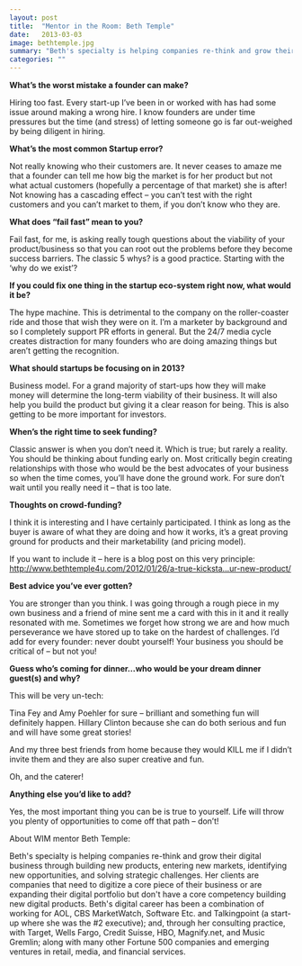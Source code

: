 ```yaml
---
layout: post
title:  "Mentor in the Room: Beth Temple"
date:   2013-03-03
image: bethtemple.jpg
summary: "Beth's specialty is helping companies re-think and grow their digital business through building new products, entering new markets, identifying new opportunities, and solving strategic challenges.  Her clients are companies that need to digitize a core piece of their business or are expanding their digital portfolio but don't have a core competency building new digital products."
categories: ""
---
```


__What’s the worst mistake a founder can make?__

Hiring too fast. Every start-up I’ve been in or worked with has had some issue around making a wrong hire. I know founders are under time pressures but the time (and stress) of letting someone go is far out-weighed by being diligent in hiring.


__What’s the most common Startup error?__

Not really knowing who their customers are. It never ceases to amaze me that a founder can tell me how big the market is for her product but not what actual customers (hopefully a percentage of that market) she is after! Not knowing has a cascading effect – you can’t test with the right customers and you can’t market to them, if you don’t know who they are.



__What does “fail fast” mean to you?__

Fail fast, for me, is asking really tough questions about the viability of your product/business so that you can root out the problems before they become success barriers. The classic 5 whys? is a good practice. Starting with the ‘why do we exist’?



__If you could fix one thing in the startup eco-system right now, what would it be?__

The hype machine. This is detrimental to the company on the roller-coaster ride and those that wish they were on it. I’m a marketer by background and so I completely support PR efforts in general. But the 24/7 media cycle creates distraction for many founders who are doing amazing things but aren’t getting the recognition.



__What should startups be focusing on in 2013?__

Business model. For a grand majority of start-ups how they will make money will determine the long-term viability of their business. It will also help you build the product but giving it a clear reason for being. This is also getting to be more important for investors.



__When’s the right time to seek funding?__

Classic answer is when you don’t need it. Which is true; but rarely a reality. You should be thinking about funding early on. Most critically begin creating relationships with those who would be the best advocates of your business so when the time comes, you’ll have done the ground work. For sure don’t wait until you really need it – that is too late.



__Thoughts on crowd-funding?__

I think it is interesting and I have certainly participated. I think as long as the buyer is aware of what they are doing and how it works, it’s a great proving ground for products and their marketability (and pricing model).

If you want to include it – here is a blog post on this very principle: http://www.bethtemple4u.com/2012/01/26/a-true-kicksta…ur-new-product/





__Best advice you’ve ever gotten?__

You are stronger than you think. I was going through a rough piece in my own business and a friend of mine sent me a card with this in it and it really resonated with me. Sometimes we forget how strong we are and how much perseverance we have stored up to take on the hardest of challenges. I’d add for every founder: never doubt yourself! Your business you should be critical of – but not you!



__Guess who’s coming for dinner…who would be your dream dinner guest(s) and why?__

This will be very un-tech:

Tina Fey and Amy Poehler for sure – brilliant and something fun will definitely happen.
Hillary Clinton because she can do both serious and fun and will have some great stories!

And my three best friends from home because they would KILL me if I didn’t invite them and they are also super creative and fun.

Oh, and the caterer!



__Anything else you’d like to add?__

Yes, the most important thing you can be is true to yourself. Life will throw you plenty of opportunities to come off that path – don’t!


About WIM mentor Beth Temple:

Beth's specialty is helping companies re-think and grow their digital business through building new products, entering new markets, identifying new opportunities, and solving strategic challenges.  Her clients are companies that need to digitize a core piece of their business or are expanding their digital portfolio but don't have a core competency building new digital products.
Beth's digital career has been a combination of working for AOL, CBS MarketWatch, Software Etc. and Talkingpoint (a start-up where she was the #2 executive); and, through her consulting practice, with Target, Wells Fargo, Credit Suisse, HBO, Magnify.net, and Music Gremlin; along with many other Fortune 500 companies and emerging ventures in retail, media, and financial services.

